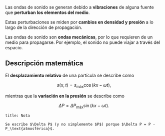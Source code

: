Las ondas de sonido se generan debido a **vibraciones** de alguna fuente que **perturban los elementos del medio**.

Estas perturbaciones se miden por **cambios en densidad y presión** a lo largo de la dirección de propagación.

Las ondas de sonido son **ondas mecánicas**, por lo que requieren de un medio para propagarse. Por ejemplo, el sonido no puede viajar a través del espacio.

## Descripción matemática

El **desplazamiento relativo** de una partícula se describe como

$$
s(x,t) = s_\text{máx}\cos(kx - \omega t)
,$$

mientras que la **variación en la presión** se describe como

$$
\Delta P = \Delta P_\text{máx}\sin(kx - \omega t)
.$$

```ad-note
title: Nota

Se escribe $\Delta P$ (y no simplemente $P$) porque $\Delta P = P - P_\text{atmosférica}$.

```
